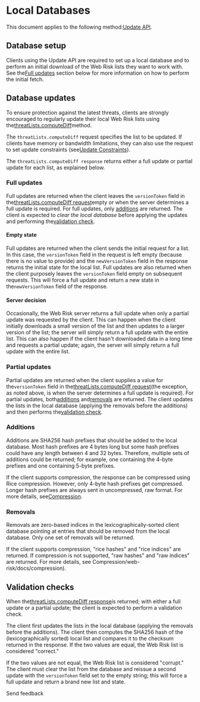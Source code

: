 # Local Databases

This document applies to the following method:[Update API](https://cloud.google.com/web-risk/docs/update-api).

## Database setup

Clients using the Update API are required to set up a local database and to perform an initial download of the Web Risk lists they want to work with. See the[Full updates](https://cloud.google.com/web-risk/docs/local-databases#full-updates) section below for more information on how to perform the initial fetch.

## Database updates

To ensure protection against the latest threats, clients are strongly encouraged to regularly update their local Web Risk lists using the[threatLists.computeDiff](https://cloud.google.com/web-risk/docs/reference/rest/v1/threatLists/computeDiff)method.

The `threatLists.computeDiff` request specifies the list to be updated. If clients have memory or bandwidth limitations, they can also use the request to set update constraints (see[Update Constraints](https://cloud.google.com/web-risk/docs/update-constraints)).

The `threatLists.computeDiff response` returns either a full update or partial update for each list, as explained below.

### Full updates

Full updates are returned when the client leaves the `versionToken` field in the[threatLists.computeDiff request](https://cloud.google.com/web-risk/docs/update-api#http%5Fget%5Frequest)empty or when the server determines a full update is required. For full updates, only [additions](https://cloud.google.com/web-risk/docs/local-databases#additions) are returned. The client is expected to _clear the local database_ before applying the updates and performing the[validation check](https://cloud.google.com/web-risk/docs/local-databases#validation-checks).

#### Empty state

Full updates are returned when the client sends the initial request for a list. In this case, the `versionToken` field in the request is left empty (because there is no value to provide) and the `newVersionToken` field in the response returns the initial state for the local list. Full updates are also returned when the client purposely leaves the `versionToken` field empty on subsequent requests. This will force a full update and return a new state in the`newVersionToken` field of the response.

#### Server decision

Occasionally, the Web Risk server returns a full update when only a partial update was requested by the client. This can happen when the client initially downloads a small version of the list and then updates to a larger version of the list; the server will simply return a full update with the entire list. This can also happen if the client hasn't downloaded data in a long time and requests a partial update; again, the server will simply return a full update with the entire list.

### Partial updates

Partial updates are returned when the client supplies a value for the`versionToken` field in the[threatLists.computeDiff request](https://cloud.google.com/web-risk/docs/update-api#http%5Fget%5Frequest)(the exception, as noted above, is when the server determines a full update is required). For partial updates, both[additions](https://cloud.google.com/web-risk/docs/local-databases#additions) and[removals](https://cloud.google.com/web-risk/docs/local-databases#removals) are returned. The client updates the lists in the local database (applying the removals before the additions) and then performs the[validation check](https://cloud.google.com/web-risk/docs/local-databases#validation-checks).

### Additions

Additions are SHA256 hash prefixes that should be added to the local database. Most hash prefixes are 4 bytes long but some hash prefixes could have any length between 4 and 32 bytes. Therefore, multiple sets of additions could be returned; for example, one containing the 4-byte prefixes and one containing 5-byte prefixes.

If the client supports compression, the response can be compressed using Rice compression. However, only 4-byte hash prefixes get compressed. Longer hash prefixes are always sent in uncompressed, raw format. For more details, see[Compression](https://cloud.google.com/web-risk/docs/compression).

### Removals

Removals are zero-based indices in the lexicographically-sorted client database pointing at entries that should be removed from the local database. Only one set of removals will be returned.

If the client supports compression, "rice hashes" and "rice indices" are returned. If compression is not supported, "raw hashes" and "raw indices" are returned. For more details, see Compression/web-risk/docs/compression).

## Validation checks

When the[threatLists.computeDiff response](https://cloud.google.com/web-risk/docs/update-api#http%5Fget%5Fresponse)is returned; with either a full update or a partial update; the client is expected to perform a validation check.

The client first updates the lists in the local database (applying the removals before the additions). The client then computes the SHA256 hash of the (lexicographically sorted) local list and compares it to the checksum returned in the response. If the two values are equal, the Web Risk list is considered "correct."

If the two values are not equal, the Web Risk list is considered "corrupt." The client must clear the list from the database and reissue a second update with the `versionToken` field set to the empty string; this will force a full update and return a brand new list and state.

Send feedback
